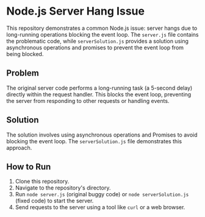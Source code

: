 # Node.js Server Hang Issue

This repository demonstrates a common Node.js issue: server hangs due to long-running operations blocking the event loop. The `server.js` file contains the problematic code, while `serverSolution.js` provides a solution using asynchronous operations and promises to prevent the event loop from being blocked. 

## Problem

The original server code performs a long-running task (a 5-second delay) directly within the request handler. This blocks the event loop, preventing the server from responding to other requests or handling events. 

## Solution

The solution involves using asynchronous operations and Promises to avoid blocking the event loop. The `serverSolution.js` file demonstrates this approach. 

## How to Run

1. Clone this repository.
2. Navigate to the repository's directory.
3. Run `node server.js` (original buggy code) or `node serverSolution.js` (fixed code) to start the server.
4. Send requests to the server using a tool like `curl` or a web browser.